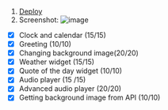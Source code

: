 1. [Deploy](https://nvalkovich-momentum.netlify.app/)
2. Screenshot:
![image](https://user-images.githubusercontent.com/105563182/221443396-d541690d-47ab-4ac3-9253-9c7fcce97b5f.png)
  - [x] Clock and calendar (15/15)
  - [x] Greeting (10/10) 
  - [x] Changing background image(20/20) 
  - [x] Weather widget (15/15) 
  - [x] Quote of the day widget (10/10) 
  - [x] Audio player (15 /15) 
  - [x] Advanced audio player (20/20) 
  - [x] Getting background image from API (10/10) 
